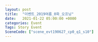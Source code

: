 ```yaml
---
layout: post
title:  "이벤트_2019여름_0화_오프닝"
date:   2021-01-22 05:00:00 +0000
categories: Event
Tags: Story Event
SceneCode: ["scene_evt190627_cp0_q1_s10"]
---
```

